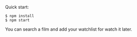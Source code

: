 

Quick start:

```
$ npm install
$ npm start
````

You can search a film and add your watchlist for watch it later.
